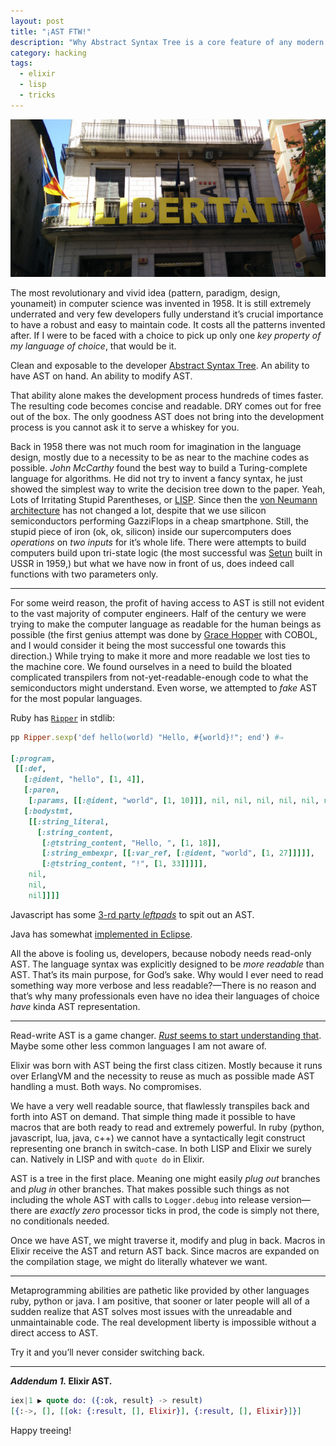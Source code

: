 ```yaml
---
layout: post
title: "¡AST FTW!"
description: "Why Abstract Syntax Tree is a core feature of any modern language"
category: hacking
tags:
  - elixir
  - lisp
  - tricks
---
```


![Llibertat](/img/llibertat.jpg)

The most revolutionary and vivid idea (pattern, paradigm, design, younameit) in computer science was invented in 1958. It is still extremely underrated and very few developers fully understand it’s crucial importance to have a robust and easy to maintain code. It costs all the patterns invented after. If I were to be faced with a choice to pick up only one _key property of my language of choice_, that would be it.

Clean and exposable to the developer [Abstract Syntax Tree](https://en.wikipedia.org/wiki/Abstract_syntax_tree). An ability to have AST on hand. An ability to modify AST.

That ability alone makes the development process hundreds of times faster. The resulting code becomes concise and readable. DRY comes out for free out of the box. The only goodness AST does not bring into the development process is you cannot ask it to serve a whiskey for you.

Back in 1958 there was not much room for imagination in the language design, mostly due to a necessity to be as near to the machine codes as possible. _John McCarthy_ found the best way to build a Turing-complete language for algorithms. He did not try to invent a fancy syntax, he just showed the simplest way to write the decision tree down to the paper. Yeah, Lots of Irritating Stupid Parentheses, or [LISP](https://en.wikipedia.org/wiki/Lisp_(programming_language)). Since then the [von Neumann architecture](https://en.wikipedia.org/wiki/Von_Neumann_architecture) has not changed a lot, despite that we use silicon semiconductors performing GazziFlops in a cheap smartphone. Still, the stupid piece of iron (ok, ok, silicon) inside our supercomputers does _operations_ on _two inputs_ for it’s whole life. There were attempts to build computers build upon tri-state logic (the most successful was [Setun](https://en.wikipedia.org/wiki/Setun) built in USSR in 1959,) but what we have now in front of us, does indeed call functions with two parameters only.

---

For some weird reason, the profit of having access to AST is still not evident to the vast majority of computer engineers. Half of the century we were trying to make the computer language as readable for the human beings as possible (the first genius attempt was done by [Grace Hopper](https://en.wikipedia.org/wiki/Grace_Hopper) with COBOL, and I would consider it being the most successful one towards this direction.) While trying to make it more and more readable we lost ties to the machine core. We found ourselves in a need to build the bloated complicated transpilers from not-yet-readable-enough code to what the semiconductors might understand. Even worse, we attempted to _fake_ AST for the most popular languages.

Ruby has [`Ripper`](http://ruby-doc.org/stdlib/libdoc/ripper/rdoc/Ripper.html) in stdlib:

```ruby
pp Ripper.sexp('def hello(world) "Hello, #{world}!"; end') #⇒

[:program,
 [[:def,
   [:@ident, "hello", [1, 4]],
   [:paren,
    [:params, [[:@ident, "world", [1, 10]]], nil, nil, nil, nil, nil, nil]],
   [:bodystmt,
    [[:string_literal,
      [:string_content,
       [:@tstring_content, "Hello, ", [1, 18]],
       [:string_embexpr, [[:var_ref, [:@ident, "world", [1, 27]]]]],
       [:@tstring_content, "!", [1, 33]]]]],
    nil,
    nil,
    nil]]]]
```

Javascript has some [3-rd party _leftpads_](https://duckduckgo.com/?q=javascript+abstract+syntax+tree&t=canonical&ia=qa) to spit out an AST.

Java has somewhat [implemented in Eclipse](http://www.eclipse.org/jdt/ui/astview/index.php).

All the above is fooling us, developers, because nobody needs read-only AST. The language syntax was explicitly designed to be _more readable_ than AST. That’s its main purpose, for God’s sake. Why would I ever need to read something way more verbose and less readable?—There is no reason and that’s why many professionals even have no idea their languages of choice _have_ kinda AST representation.

---

Read-write AST is a game changer. [_Rust_ seems to start understanding that](https://doc.rust-lang.org/nightly/nightly-rustc/syntax/ast/index.html). Maybe some other less common languages I am not aware of.

Elixir was born with AST being the first class citizen. Mostly because it runs over ErlangVM and the necessity to reuse as much as possible made AST handling a must. Both ways. No compromises.

We have a very well readable source, that flawlessly transpiles back and forth into AST on demand. That simple thing made it possible to have macros that are both ready to read and extremely powerful. In ruby (python, javascript, lua, java, c++) we cannot have a syntactically legit construct representing one branch in switch-case. In both LISP and Elixir we surely can. Natively in LISP and with `quote do` in Elixir.

AST is a tree in the first place. Meaning one might easily _plug out_ branches and _plug in_ other branches. That makes possible such things as not including the whole AST with calls to `Logger.debug` into release version—there are _exactly zero_ processor ticks in prod, the code is simply not there, no conditionals needed.

Once we have AST, we might traverse it, modify and plug in back. Macros in Elixir receive the AST and return AST back. Since macros are expanded on the compilation stage, we might do literally whatever we want.

---

Metaprogramming abilities are pathetic like provided by other languages ruby, python or java. I am positive, that sooner or later people will all of a sudden realize that AST solves most issues with the unreadable and unmaintainable code. The real development liberty is impossible without a direct access to AST.

Try it and you’ll never consider switching back.

---

**_Addendum 1._ Elixir AST.**

```elixir
iex|1 ▶ quote do: ({:ok, result} -> result)
[{:->, [], [[ok: {:result, [], Elixir}], {:result, [], Elixir}]}]

```

Happy treeing!
